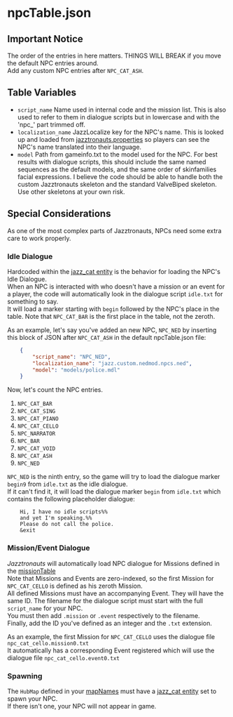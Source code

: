 # npcTable.json

## Important Notice

The order of the entries in here matters. THINGS WILL BREAK if you move the default NPC entries around.  
Add any custom NPC entries after `NPC_CAT_ASH`.

## Table Variables

* `script_name` Name used in internal code and the mission list. This is also used to refer to them in dialogue scripts but in lowercase and with the 'npc_' part trimmed off.
* `localization_name` JazzLocalize key for the NPC's name. This is looked up and loaded from [jazztronauts.properties](../propertiesFile.md) so players can see the NPC's name translated into their language.
* `model` Path from gameinfo.txt to the model used for the NPC. For best results with dialogue scripts, this should include the same named sequences as the default models, and the same order of skinfamilies facial expressions. I believe the code should be able to handle both the custom Jazztronauts skeleton and the standard ValveBiped skeleton. Use other skeletons at your own risk.

## Special Considerations

As one of the most complex parts of Jazztronauts, NPCs need some extra care to work properly.

### Idle Dialogue

Hardcoded within the [jazz_cat entity](../mapping/entities/jazz_cat.md) is the behavior for loading the NPC's Idle Dialogue.  
When an NPC is interacted with who doesn't have a mission or an event for a player, the code will automatically look in the dialogue script `idle.txt` for something to say.  
It will load a marker starting with `begin` followed by the NPC's place in the table. Note that `NPC_CAT_BAR` is the first place in the table, not the zeroth.

As an example, let's say you've added an new NPC, `NPC_NED` by inserting this block of JSON after `NPC_CAT_ASH` in the default npcTable.json file:

```json
    {    
        "script_name": "NPC_NED",
        "localization_name": "jazz.custom.nedmod.npcs.ned",
        "model": "models/police.mdl"
    }
```

Now, let's count the NPC entries.  

1. `NPC_CAT_BAR`
2. `NPC_CAT_SING`
3. `NPC_CAT_PIANO`
4. `NPC_CAT_CELLO`
5. `NPC_NARRATOR`
6. `NPC_BAR`
7. `NPC_CAT_VOID`
8. `NPC_CAT_ASH`
9. `NPC_NED`

`NPC_NED` is the ninth entry, so the game will try to load the dialogue marker `begin9` from `idle.txt` as the idle dialogue.  
If it can't find it, it will load the dialogue marker `begin` from `idle.txt` which contains the following placeholder dialogue:  

```
    Hi, I have no idle scripts%%
    and yet I'm speaking.%%
    Please do not call the police.
    &exit
```

### Mission/Event Dialogue

_Jazztronauts_ will automatically load NPC dialogue for Missions defined in the [missionTable](missionTable.md)  
Note that Missions and Events are zero-indexed, so the first Mission for `NPC_CAT_CELLO` is defined as his zeroth Mission.  
All defined Missions must have an accompanying Event. They will have the same ID.
The filename for the dialogue script must start with the full `script_name` for your NPC.  
You must then add `.mission` or `.event` respectively to the filename.  
Finally, add the ID you've defined as an integer and the `.txt` extension.  

As an example, the first Mission for `NPC_CAT_CELLO` uses the dialogue file `npc_cat_cello.mission0.txt`  
It automatically has a corresponding Event registered which will use the dialogue file `npc_cat_cello.event0.txt`

### Spawning

The `HubMap` defined in your [mapNames](mapNames.md) must have a [jazz_cat entity](../mapping/entities/jazz_cat.md) set to spawn your NPC.  
If there isn't one, your NPC will not appear in game.
